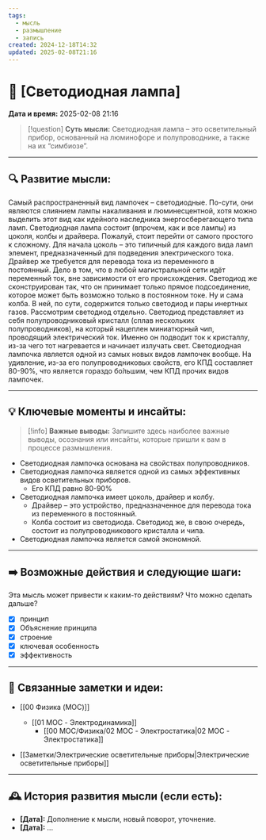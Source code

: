 ```yaml
---
tags:
  - мысль
  - размышление
  - запись
created: 2024-12-18T14:32
updated: 2025-02-08T21:16
---
```


# 💭  [Светодиодная лампа]

**Дата и время:** 2025-02-08 21:16

> [!question] **Суть мысли:**
> Светодиодная лампа – это осветительный прибор, основанный на люминофоре и полупроводнике, а также на их “симбиозе”.

---

## 🔍 Развитие мысли:

Самый распространенный вид лампочек – светодиодные. По-сути, они являются слиянием лампы накаливания и люминесцентной, хотя можно выделить этот вид как идейного наследника энергосберегающего типа ламп.
Светодиодная лампа состоит (впрочем, как и все лампы) из цоколя, колбы и драйвера.
Пожалуй, стоит перейти от самого простого к сложному. Для начала цоколь – это типичный для каждого вида ламп элемент, предназначенный для подведения электрического тока.
Драйвер же требуется для перевода тока из переменного в постоянный. Дело в том, что в любой магистральной сети идёт переменный ток, вне зависимости от его происхождения. Светодиод же сконструирован так, что он принимает только прямое подсоединение, которое может быть возможно только в постоянном токе.
Ну и сама колба. В ней, по сути, содержится только светодиод и пары инертных газов. Рассмотрим светодиод отдельно.
Светодиод представляет из себя полупроводниковый кристалл (сплав нескольких полупроводников), на который нацеплен миниатюрный чип, проводящий электрический ток. Именно он подводит ток к кристаллу, из-за чего тот нагревается и начинает излучать свет.
Светодиодная лампочка является одной из самых новых видов лампочек вообще. На удивление, из-за его полупроводниковых свойств, его КПД составляет 80-90%, что является гораздо бо́льшим, чем КПД прочих видов лампочек.


---

## 💡 Ключевые моменты и инсайты:

> [!info] **Важные выводы:**
> Запишите здесь наиболее важные выводы, осознания или инсайты, которые пришли к вам в процессе размышления.

- Светодиодная лампочка основана на свойствах полупроводников.
- Светодиодная лампочка является одной из самых эффективных видов осветительных приборов.
	- Его КПД равно 80-90%
- Светодиодная лампочка имеет цоколь, драйвер и колбу.
	- Драйвер – это устройство, предназначенное для перевода тока из переменного в постоянный.
	- Колба состоит из светодиода. Светодиод же, в свою очередь, состоит из полупроводникового кристалла и чипа.
- Светодиодная лампочка является самой экономной.

---

## ➡️ Возможные действия и следующие шаги:

Эта мысль может привести к каким-то действиям? Что можно сделать дальше?

- [x] принцип
- [x] Объяснение принципа
- [x] строение
- [x] ключевая особенность 
- [x] эффективность

---

## 🔄 Связанные заметки и идеи:

- [[00 Физика (MOC)]]
	- [[01 MOC - Электродинамика]]
		- [[00 MOC/Физика/02 MOC - Электростатика|02 MOC - Электростатика]]

- [[Заметки/Электрические осветительные приборы|Электрические осветительные приборы]]

---

## 🕰️ История развития мысли (если есть):

* **[Дата]:**  Дополнение к мысли, новый поворот, уточнение.
* **[Дата]:**  ...